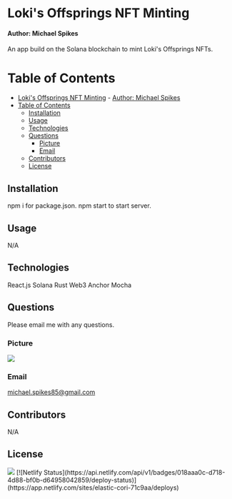 # Loki's Offsprings NFT Minting

#### Author: Michael Spikes

An app build on the Solana blockchain to mint Loki's Offsprings NFTs.

# Table of Contents

- [Loki's Offsprings NFT Minting](#lokis-offsprings-nft-minting)
      - [Author: Michael Spikes](#author-michael-spikes)
- [Table of Contents](#table-of-contents)
  - [Installation](#installation)
  - [Usage](#usage)
  - [Technologies](#technologies)
  - [Questions](#questions)
    - [Picture](#picture)
    - [Email](#email)
  - [Contributors](#contributors)
  - [License](#license)

## Installation

npm i for package.json.
npm start to start server.

## Usage

N/A

## Technologies

React.js
Solana
Rust
Web3
Anchor
Mocha

## Questions

Please email me with any questions.

### Picture

<img src="https://avatars1.githubusercontent.com/u/60369601?s=460&u=880237e4bc8760b2c928cd8e3d686f2103af3b7c&v=4">

### Email

michael.spikes85@gmail.com

## Contributors

N/A

## License

<img src="https://img.shields.io/github/license/michaelspikes85/Burger-Tracker?style=plastic">
[![Netlify Status](https://api.netlify.com/api/v1/badges/018aaa0c-d718-4d88-bf0b-d64958042859/deploy-status)](https://app.netlify.com/sites/elastic-cori-71c9aa/deploys)
